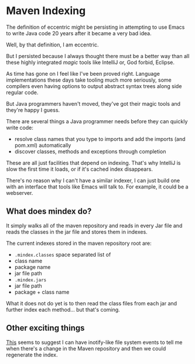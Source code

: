 # Maven Indexing

The definition of eccentric might be persisting in attempting to use
Emacs to write Java code 20 years after it became a very bad idea.

Well, by that definition, I am eccentric.

But I persisted because I always thought there must be a better way
than all these highly integrated *magic* tools like IntelliJ or, God
forbid, Eclipse.

As time has gone on I feel like I've been proved right. Language
implementations these days take tooling much more seriously, some
compilers even having options to output abstract syntax trees along
side regular code.

But Java programmers haven't moved, they've got their magic tools and
they're happy I guess.

There are several things a Java programmer needs before they can
quickly write code:

* resolve class names that you type to imports and add the imports (and pom.xml) automatically
* discover classes, methods and exceptions through completion 

These are all just facilities that depend on indexing. That's why
IntelliJ is slow the first time it loads, or if it's cached index
disappears.

There's no reason why I can't have a similar indexer, I can just build
one with an interface that tools like Emacs will talk to. For example,
it could be a webserver.


## What does mindex do?

It simply walks all of the maven repository and reads in every Jar
file and reads the classes in the jar file and stores them in indexes.

The current indexes stored in the maven repository root are:

* `.mindex.classes` space separated list of
 * class name 
 * package name
 * jar file path
* `.mindex.jars` 
 * jar file path
 * package + class name


What it does not do yet is to then read the class files from each jar
and further index each method... but that's coming.



## Other exciting things

[This](https://markusjais.com/file-system-events-with-java-7/) seems
to suggest I can have inotify-like file system events to tell me when
there's a change in the Maven repository and then we could regenerate
the index.
